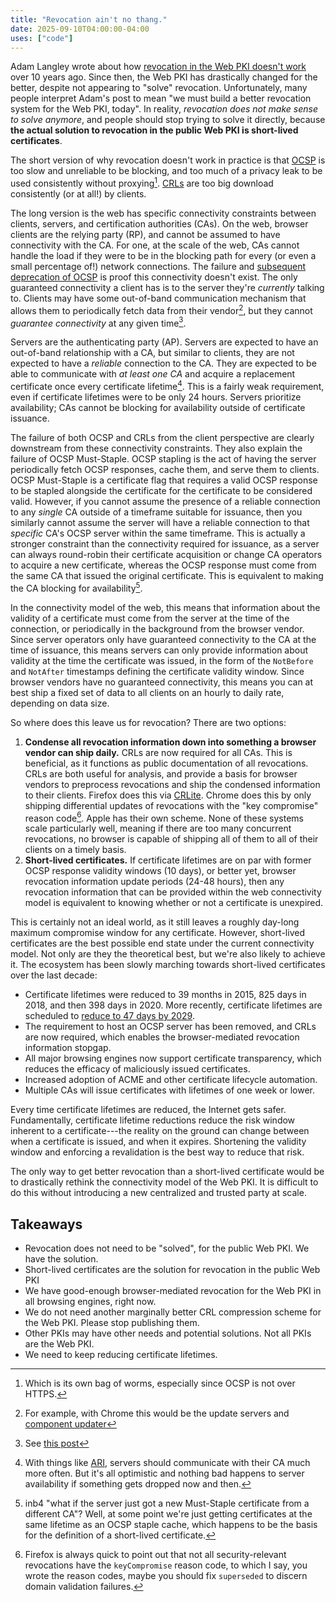 ```yaml
---
title: "Revocation ain't no thang."
date: 2025-09-10T04:00:00-04:00
uses: ["code"]
---
```


Adam Langley wrote about how [revocation in the Web PKI doesn't
work][agl-revocation] over 10 years ago. Since then, the Web PKI has drastically
changed for the better, despite not appearing to "solve" revocation.
Unfortunately, many people interpret Adam's post to mean "we must build a better
revocation system for the Web PKI, today". In reality,
_revocation does not make sense to solve anymore_, and people should stop trying
to solve it directly, because **the actual solution to revocation in the public
Web PKI is short-lived certificates**.

The short version of why revocation doesn't work in practice is that
[OCSP][ocsp] is too slow and unreliable to be blocking, and too much of a
privacy leak to be used consistently without proxying[^1]. [CRLs][crl] are too
big download consistently (or at all!) by clients.

The long version is the web has specific connectivity constraints between
clients, servers, and certification authorities (CAs). On the web, browser
clients are the relying party (RP), and cannot be assumed to have connectivity
with the CA. For one, at the scale of the web, CAs cannot handle the load if
they were to be in the blocking path for every (or even a small percentage of!)
network connections. The failure and [subsequent deprecation of OCSP][ocsp-gone]
is proof this connectivity doesn't exist. The only guaranteed connectivity a
client has is to the server they're _currently_ talking to. Clients may have
some out-of-band communication mechanism that allows them to periodically fetch
data from their vendor[^3], but they cannot _guarantee connectivity_ at any
given time[^4].

Servers are the authenticating party (AP). Servers are expected to have an
out-of-band relationship with a CA, but similar to clients, they are not
expected to have a _reliable_ connection to the CA. They are expected to be able
to communicate with _at least one CA_ and acquire a replacement certificate once
every certificate lifetime[^2]. This is a fairly weak requirement, even if
certificate lifetimes were to be only 24 hours. Servers prioritize availability;
CAs cannot be blocking for availability outside of certificate issuance.

The failure of both OCSP and CRLs from the client perspective are clearly
downstream from these connectivity constraints. They also explain the failure of
OCSP Must-Staple. OCSP stapling is the act of having the server periodically
fetch OCSP responses, cache them, and serve them to clients. OCSP Must-Staple is
a certificate flag that requires a valid OCSP response to be stapled alongside
the certificate for the certificate to be considered valid.  However, if you
cannot assume the presence of a reliable connection to any _single_ CA outside
of a timeframe suitable for issuance, then you similarly cannot assume the
server will have a reliable connection to that _specific_ CA's OCSP server
within the same timeframe. This is actually a stronger constraint than the
connectivity required for issuance, as a server can always round-robin their
certificate acquisition or change CA operators to acquire a new certificate,
whereas the OCSP response must come from the same CA that issued the original
certificate. This is equivalent to making the CA blocking for availability[^5].

In the connectivity model of the web, this means that information about the
validity of a certificate must come from the server at the time of the
connection, or periodically in the background from the browser vendor.
Since server operators only have guaranteed connectivity to the CA at the time
of issuance, this means servers can only provide information about validity at
the time the certificate was issued, in the form of the `NotBefore` and
`NotAfter` timestamps defining the certificate validity window. Since browser
vendors have no guaranteed connectivity, this means you can at best ship a fixed
set of data to all clients on an hourly to daily rate, depending on data size.

So where does this leave us for revocation? There are two options:
1. **Condense all revocation information down into something a browser vendor
  can ship daily.** CRLs are now required for all CAs. This is beneficial, as it
  functions as public documentation of all revocations. CRLs are both useful for
  analysis, and provide a basis for browser vendors to preprocess revocations
  and ship the condensed information to their clients. Firefox does this via
  [CRLite][crlite]. Chrome does this by only shipping differential updates of
  revocations with the "key compromise" reason code[^6]. Apple has their own
  scheme. None of these systems scale particularly well, meaning if there are
  too many concurrent revocations, no browser is capable of shipping all of them
  to all of their clients on a timely basis.
2. **Short-lived certificates.** If certificate lifetimes are on par with former
  OCSP response validity windows (10 days), or better yet, browser revocation
  information update periods (24-48 hours), then any revocation information that
  can be provided within the web connectivity model is equivalent to knowing
  whether or not a certificate is unexpired.

This is certainly not an ideal world, as it still leaves a roughly day-long
maximum compromise window for any certificate. However, short-lived certificates
are the best possible end state under the current connectivity model. Not only
are they the theoretical best, but we're also likely to achieve it. The ecosystem
has been slowly marching towards short-lived certificates over the last decade:

- Certificate lifetimes were reduced to 39 months in 2015, 825 days in 2018, and
  then 398 days in 2020. More recently, certificate lifetimes are scheduled to
  [reduce to 47 days by 2029][sc81].
- The requirement to host an OCSP server has been removed, and CRLs are now
  required, which enables the browser-mediated revocation information stopgap.
- All major browsing engines now support certificate transparency, which reduces
  the efficacy of maliciously issued certificates.
- Increased adoption of ACME and other certificate lifecycle automation.
- Multiple CAs will issue certificates with lifetimes of one week or lower.

Every time certificate lifetimes are reduced, the Internet gets safer.
Fundamentally, certificate lifetime reductions reduce the risk window inherent
to a certificate---the reality on the ground can change between when a
certificate is issued, and when it expires. Shortening the validity window and
enforcing a revalidation is the best way to reduce that risk.

The only way to get better revocation than a short-lived certificate would be to
drastically rethink the connectivity model of the Web PKI. It is difficult to do
this without introducing a new centralized and trusted party at scale.

## Takeaways

- Revocation does not need to be "solved", for the public Web PKI. We have the solution.
- Short-lived certificates are the solution for revocation in the public Web PKI
- We have good-enough browser-mediated revocation for the Web PKI in all browsing engines, right now.
- We do not need another marginally better CRL compression scheme for the Web PKI. Please stop publishing them.
- Other PKIs may have other needs and potential solutions. Not all PKIs are the Web PKI.
- We need to keep reducing certificate lifetimes.

[^1]: Which is its own bag of worms, especially since OCSP is not over HTTPS.
[^2]: With things like [ARI][ari], servers should communicate with their CA much
  more often. But it's all optimistic and nothing bad happens to server
  availability if something gets dropped now and then.
[^3]: For example, with Chrome this would be the update servers and [component
  updater][component-updater]
[^4]: See [this post][davidben-connectivity]
[^5]: inb4 "what if the server just got a new Must-Staple certificate from a
  different CA"? Well, at some point we're just getting certificates at the same
  lifetime as an OCSP staple cache, which happens to be the basis for the
  definition of a short-lived certificate.
[^6]: Firefox is always quick to point out that not all security-relevant
  revocations have the `keyCompromise` reason code, to which I say, you wrote the
  reason codes, maybe you should fix `superseded` to discern domain validation failures.

[agl-revocation]: https://www.imperialviolet.org/2011/03/18/revocation.html
[component-updater]: https://chromium.googlesource.com/chromium/src/+/lkgr/components/component_updater/README.md
[davidben-connectivity]: https://mailarchive.ietf.org/arch/msg/plants/-icDMfo0S4DegWU29PvcPR91pTA/
[ocsp-gone]: https://cabforum.org/2023/07/14/ballot-sc063v4-make-ocsp-optional-require-crls-and-incentivize-automation/
[crl]: https://en.wikipedia.org/wiki/Certificate_revocation_list
[ocsp]: https://en.wikipedia.org/wiki/Online_Certificate_Status_Protocol
[sc81]: https://cabforum.org/2025/04/11/ballot-sc081v3-introduce-schedule-of-reducing-validity-and-data-reuse-periods/
[ari]: https://letsencrypt.org/2023/03/23/improving-resliiency-and-reliability-with-ari
[crlite]: https://research.mozilla.org/files/2025/04/clubcards_for_the_webpki.pdf
